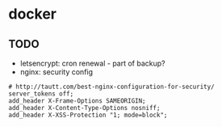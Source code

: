 # docker
## TODO
- letsencrypt: cron renewal - part of backup?
- nginx: security config
```
# http://tautt.com/best-nginx-configuration-for-security/
server_tokens off;
add_header X-Frame-Options SAMEORIGIN;
add_header X-Content-Type-Options nosniff;
add_header X-XSS-Protection "1; mode=block";
```
